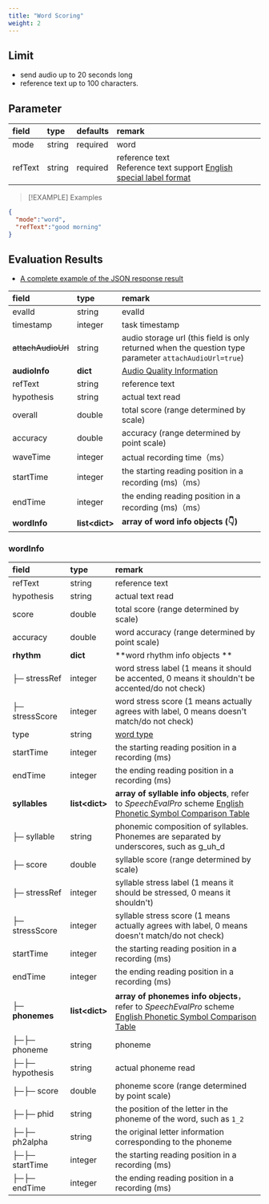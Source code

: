 ```yaml
---
title: "Word Scoring"
weight: 2
---
```


## Limit

- send audio up to 20 seconds long 
- reference text up to 100 characters.

## Parameter

| **field** | **type** | **defaults** | **remark**                                                                                         |
|:----------|:---------|:-------------|:---------------------------------------------------------------------------------------------------|
| mode      | string   | required     | word                                                                                               |
| refText   | string   | required     | reference text <br />Reference text support [English special label format](datadict/annotation-en) |

> [!EXAMPLE] Examples
>
> 

```json
{
  "mode":"word",
  "refText":"good morning"
}
```

## Evaluation Results

- [A complete example of the JSON response result](mode/en-basic/word-result)

| **field**     | **type**         | **remark**                                                                                       |
|:--------------|:-----------------|:-------------------------------------------------------------------------------------------------|
| evalId        | string           | evalId                                                                                           |
| timestamp     | integer          | task timestamp                                                                                   |
|~~attachAudioUrl~~      | string           | audio storage url (this field is only returned when the question type parameter `attachAudioUrl=true`) |
| **audioInfo** | **dict**         | [Audio Quality Information](mode/common)                                                         |
| refText       | string           | reference text                                                                                   |
| hypothesis    | string           | actual text read                                                                                 |
| overall       | double           | total score (range determined by scale)                                                          |
| accuracy      | double           | accuracy (range determined by point scale)                                                       |
| waveTime      | integer          | actual recording time（ms）                                                                        |
| startTime     | integer          | the starting reading position in a recording (ms)（ms）                                            |
| endTime       | integer          | the ending reading position in a recording (ms)（ms）                                              |
| **wordInfo**  | **list\<dict\>** | **array of word info objects (👇)**                                                              |

### wordInfo

| **field**        | **type**          | **remark**                                                                                                                       |
|:-----------------|:------------------|:---------------------------------------------------------------------------------------------------------------------------------|
| refText          | string            | reference text                                                                                                                   |
| hypothesis       | string            | actual text read                                                                                                                 |
| score            | double            | total score (range determined by scale)                                                                                          |
| accuracy         | double            | word accuracy (range determined by point scale)                                                                                  |
| **rhythm**       | **dict**          | **word rhythm info objects **                                                                                                    |
| ├─ stressRef     | integer           | word stress label (1 means it should be accented, 0 means it shouldn't be accented/do not check)                                 |
| ├─ stressScore   | integer           | word stress score (1 means actually agrees with label, 0 means doesn't match/do not check)                                       |
| type             | string            | [word type](datadict/other)                                                                                                      |
| startTime        | integer           | the starting reading position in a recording (ms)                                                                                |
| endTime          | integer           | the ending reading position in a recording (ms)                                                                                  |
| **syllables**    | **list\<dict\>**  | **array of syllable info objects**, refer to *SpeechEvalPro* scheme [English Phonetic Symbol Comparison Table](datadict/phoneme) |
| ├─ syllable      | string            | phonemic composition of syllables. Phonemes are separated by underscores, such as g_uh_d                                         |
| ├─ score         | double            | syllable score (range determined by scale)                                                                                       |
| ├─ stressRef     | integer           | syllable stress label (1 means it should be stressed, 0 means it shouldn't)                                                      |
| ├─ stressScore   | integer           | syllable stress score (1 means actually agrees with label, 0 means doesn't match/do not check)                                   |
| startTime        | integer           | the starting reading position in a recording (ms)                                                                                |
| endTime          | integer           | the ending reading position in a recording (ms)                                                                                  |
| **├─ phonemes**  | **list\<dict\>**  | **array of phonemes info objects**， refer to *SpeechEvalPro* scheme [English Phonetic Symbol Comparison Table](datadict/phoneme) |
| ├─├─ phoneme     | string            | phoneme                                                                                                                          |
| ├─├─ hypothesis  | string            | actual phoneme read                                                                                                              |
| ├─├─ score       | double            | phoneme score (range determined by point scale)                                                                                  |
| ├─├─ phid        | string            | the position of the letter in the phoneme of the word, such as `1_2`                                                             |
| ├─├─ ph2alpha    | string            | the original letter information corresponding to the phoneme                                                                     |
| ├─├─ startTime   | integer           | the starting reading position in a recording (ms)                                                                                |
| ├─├─ endTime     | integer           | the ending reading position in a recording (ms)                                                                                  |